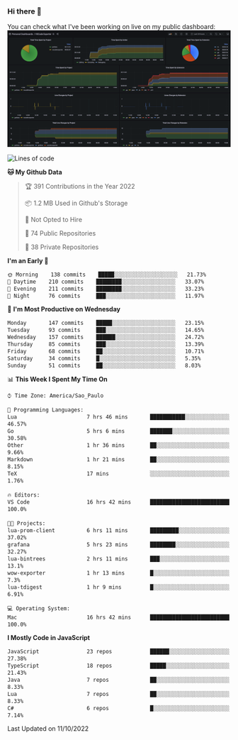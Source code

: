 ### Hi there 👋

<!--
**guicaulada/guicaulada** is a ✨ _special_ ✨ repository because its `README.md` (this file) appears on your GitHub profile.

Here are some ideas to get you started:

- 🔭 I’m currently working on ...
- 🌱 I’m currently learning ...
- 👯 I’m looking to collaborate on ...
- 🤔 I’m looking for help with ...
- 💬 Ask me about ...
- 📫 How to reach me: ...
- 😄 Pronouns: ...
- ⚡ Fun fact: ...
-->

You can check what I've been working on live on my public dashboard:
[![Grafana dashboard](./img/dashboard.png)](https://guicaulada.grafana.net/public-dashboards/e00f2ad838544b02826e8c075c05df45?orgId=1&refresh=30s)

<!--START_SECTION:waka-->
![Lines of code](https://img.shields.io/badge/From%20Hello%20World%20I%27ve%20Written-2.6%20million%20lines%20of%20code-blue)

**🐱 My Github Data** 

> 🏆 391 Contributions in the Year 2022
 > 
> 📦 1.2 MB Used in Github's Storage 
 > 
> 🚫 Not Opted to Hire
 > 
> 📜 74 Public Repositories 
 > 
> 🔑 38 Private Repositories  
 > 
**I'm an Early 🐤** 

```text
🌞 Morning    138 commits    █████░░░░░░░░░░░░░░░░░░░░   21.73% 
🌆 Daytime    210 commits    ████████░░░░░░░░░░░░░░░░░   33.07% 
🌃 Evening    211 commits    ████████░░░░░░░░░░░░░░░░░   33.23% 
🌙 Night      76 commits     ███░░░░░░░░░░░░░░░░░░░░░░   11.97%

```
📅 **I'm Most Productive on Wednesday** 

```text
Monday       147 commits    █████░░░░░░░░░░░░░░░░░░░░   23.15% 
Tuesday      93 commits     ███░░░░░░░░░░░░░░░░░░░░░░   14.65% 
Wednesday    157 commits    ██████░░░░░░░░░░░░░░░░░░░   24.72% 
Thursday     85 commits     ███░░░░░░░░░░░░░░░░░░░░░░   13.39% 
Friday       68 commits     ██░░░░░░░░░░░░░░░░░░░░░░░   10.71% 
Saturday     34 commits     █░░░░░░░░░░░░░░░░░░░░░░░░   5.35% 
Sunday       51 commits     ██░░░░░░░░░░░░░░░░░░░░░░░   8.03%

```


📊 **This Week I Spent My Time On** 

```text
⌚︎ Time Zone: America/Sao_Paulo

💬 Programming Languages: 
Lua                      7 hrs 46 mins       ███████████░░░░░░░░░░░░░░   46.57% 
Go                       5 hrs 6 mins        ███████░░░░░░░░░░░░░░░░░░   30.58% 
Other                    1 hr 36 mins        ██░░░░░░░░░░░░░░░░░░░░░░░   9.66% 
Markdown                 1 hr 21 mins        ██░░░░░░░░░░░░░░░░░░░░░░░   8.15% 
TeX                      17 mins             ░░░░░░░░░░░░░░░░░░░░░░░░░   1.76%

🔥 Editors: 
VS Code                  16 hrs 42 mins      █████████████████████████   100.0%

🐱‍💻 Projects: 
lua-prom-client          6 hrs 11 mins       █████████░░░░░░░░░░░░░░░░   37.02% 
grafana                  5 hrs 23 mins       ████████░░░░░░░░░░░░░░░░░   32.27% 
lua-bintrees             2 hrs 11 mins       ███░░░░░░░░░░░░░░░░░░░░░░   13.1% 
wow-exporter             1 hr 13 mins        █░░░░░░░░░░░░░░░░░░░░░░░░   7.3% 
lua-tdigest              1 hr 9 mins         █░░░░░░░░░░░░░░░░░░░░░░░░   6.91%

💻 Operating System: 
Mac                      16 hrs 42 mins      █████████████████████████   100.0%

```

**I Mostly Code in JavaScript** 

```text
JavaScript               23 repos            ██████░░░░░░░░░░░░░░░░░░░   27.38% 
TypeScript               18 repos            █████░░░░░░░░░░░░░░░░░░░░   21.43% 
Java                     7 repos             ██░░░░░░░░░░░░░░░░░░░░░░░   8.33% 
Lua                      7 repos             ██░░░░░░░░░░░░░░░░░░░░░░░   8.33% 
C#                       6 repos             █░░░░░░░░░░░░░░░░░░░░░░░░   7.14%

```



 Last Updated on 11/10/2022
<!--END_SECTION:waka-->
